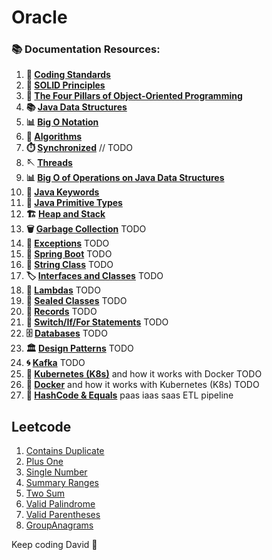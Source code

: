 # Oracle


### 📚 Documentation Resources:

1. **📏 [Coding Standards](documentation/CodingStandards.md)**
2. **🧱 [SOLID Principles](documentation/SolidPrinciples.md)**
3. **🎨 [The Four Pillars of Object-Oriented Programming](documentation/Four%20Pillars%20of%20Object-Oriented%20Programming.md)**
4. **📚 [Java Data Structures](documentation/Java%20Data%20Structures.md)**
5. **📊 [Big O Notation](documentation/Big%20O%20Notation.md)**
6. **🧠 [Algorithms](documentation/Algorithms.md)**
7. **⏱️ [Synchronized](documentation/Synchronized.md)** // TODO
8. **🪡 [Threads](documentation/Threads.md)**
9. **📊 [Big O of Operations on Java Data Structures](documentation/Big%20O%20of%20Operations%20on%20Java%20Data%20Structures.md)**
10. **🍩 [Java Keywords](documentation/Java%20Keywords.md)**
11. **🐁 [Java Primitive Types](documentation/Java%20Primitive%20Types.md)**
12. **🏗️ [Heap and Stack](documentation/Heap%20and%20Stack.md)**
13. **🗑️ [Garbage Collection](documentation/Garbage%20Collection.md)** TODO
14. **🚨 [Exceptions](documentation/Exceptions.md)** TODO
15. **🌱 [Spring Boot](documentation/SpringBoot.md)** TODO
16. **🔗 [String Class](documentation/StringClass.md)** TODO
17. **🏷️ [Interfaces and Classes](documentation/InterfacesAndClasses.md)** TODO
18. **🎯 [Lambdas](documentation/Lambdas.md)** TODO
19. **🚪 [Sealed Classes](documentation/SealedClasses.md)** TODO
20. **📜 [Records](documentation/Records.md)** TODO
21. **🔄 [Switch/If/For Statements](documentation/SwitchIfForStatements.md)** TODO
22. **🗄️ [Databases](documentation/Databases.md)** TODO
23. **🏛️ [Design Patterns](documentation/DesignPatterns.md)** TODO
24. **🌀 [Kafka](documentation/Kafka.md)** TODO
25. **🚢 [Kubernetes (K8s)](documentation/Kubernetes%20(K8s).md)** and how it works with Docker TODO
26. **🐳 [Docker](documentation/Docker.md)** and how it works with Kubernetes (K8s) TODO
27. **🔑 [HashCode & Equals](documentation/HashCode%20and%20Equals.md)** 
paas iaas saas
ETL pipeline



## Leetcode 

1. [Contains Duplicate](leetcode/containsduplicate/ContainsDuplicate.md)
2. [Plus One](leetcode/plusOne/PlusOne.md)
3. [Single Number](leetcode/singlenumber/SingleNumber.md)
4. [Summary Ranges](leetcode/summaryranges/SummaryRanges.md)
5. [Two Sum](leetcode/twosum/TwoSum.md)
6. [Valid Palindrome](leetcode/validpalindrome/ValidPalindrome.md)
7. [Valid Parentheses](leetcode/validparentheses/ValidParentheses.md)
8. [GroupAnagrams](leetcode/groupanagrams/groupAnagrams.md)


Keep coding David 🚀
